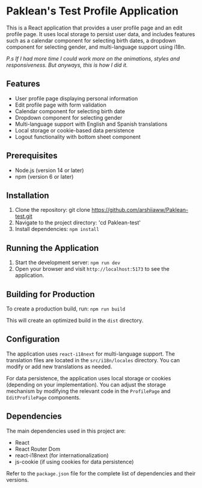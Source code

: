 # Paklean's Test Profile Application

This is a React application that provides a user profile page and an edit profile page. It uses local storage to persist user data, and includes features such as a calendar component for selecting birth dates, a dropdown component for selecting gender, and multi-language support using i18n.

*P.s If I had more time I could work more on the animations, styles and responsiveness. But anyways, this is how I did it.*

## Features

- User profile page displaying personal information
- Edit profile page with form validation
- Calendar component for selecting birth date
- Dropdown component for selecting gender
- Multi-language support with English and Spanish translations
- Local storage or cookie-based data persistence
- Logout functionality with bottom sheet component

## Prerequisites

- Node.js (version 14 or later)
- npm (version 6 or later)

## Installation

1. Clone the repository: git clone https://github.com/arshiiaww/Paklean-test.git
2. Navigate to the project directory: 'cd Paklean-test'
3. Install dependencies: `npm install`

## Running the Application

1. Start the development server: `npm run dev`
2. Open your browser and visit `http://localhost:5173` to see the application.

## Building for Production

To create a production build, run:
`npm run build`

This will create an optimized build in the `dist` directory.

## Configuration

The application uses `react-i18next` for multi-language support. The translation files are located in the `src/i18n/locales` directory. You can modify or add new translations as needed.

For data persistence, the application uses local storage or cookies (depending on your implementation). You can adjust the storage mechanism by modifying the relevant code in the `ProfilePage` and `EditProfilePage` components.

## Dependencies

The main dependencies used in this project are:

- React
- React Router Dom
- react-i18next (for internationalization)
- js-cookie (if using cookies for data persistence)

Refer to the `package.json` file for the complete list of dependencies and their versions.
